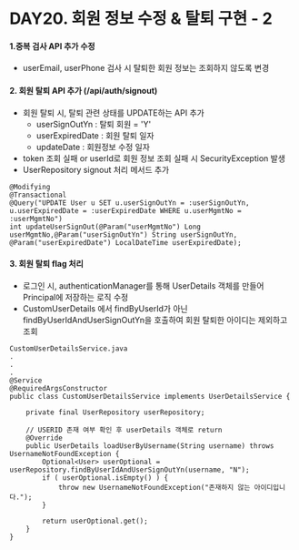 # DAY20. 회원 정보 수정 & 탈퇴 구현 - 2

#### 1.중복 검사 API 추가 수정
- userEmail, userPhone 검사 시 탈퇴한 회원 정보는 조회하지 않도록 변경

#### 2. 회원 탈퇴 API 추가 (/api/auth/signout)
- 회원 탈퇴 시, 탈퇴 관련 상태를 UPDATE하는 API 추가
  - userSignOutYn : 탈퇴 회원 = 'Y'
  - userExpiredDate : 회원 탈퇴 일자
  - updateDate : 회원정보 수정 일자
- token 조회 실패 or userId로 회원 정보 조회 실패 시 SecurityException 발생
- UserRepository signout 처리 메서드 추가
```
@Modifying
@Transactional
@Query("UPDATE User u SET u.userSignOutYn = :userSignOutYn, u.userExpiredDate = :userExpiredDate WHERE u.userMgmtNo = :userMgmtNo")
int updateUserSignOut(@Param("userMgmtNo") Long userMgmtNo,@Param("userSignOutYn") String userSignOutYn, @Param("userExpiredDate") LocalDateTime userExpiredDate);
```

#### 3. 회원 탈퇴 flag 처리
- 로그인 시, authenticationManager를 통해 UserDetails 객체를 만들어 Principal에 저장하는 로직 수정
- CustomUserDetails 에서 findByUserId가 아닌 findByUserIdAndUserSignOutYn을 호출하여 회원 탈퇴한 아이디는 제외하고 조회
```
CustomUserDetailsService.java
.
.
.
@Service
@RequiredArgsConstructor
public class CustomUserDetailsService implements UserDetailsService {

    private final UserRepository userRepository;

    // USERID 존재 여부 확인 후 userDetails 객체로 return
    @Override
    public UserDetails loadUserByUsername(String username) throws UsernameNotFoundException {
        Optional<User> userOptional = userRepository.findByUserIdAndUserSignOutYn(username, "N");
        if ( userOptional.isEmpty() ) {
            throw new UsernameNotFoundException("존재하지 않는 아이디입니다.");
        }

        return userOptional.get();
    }
}
```